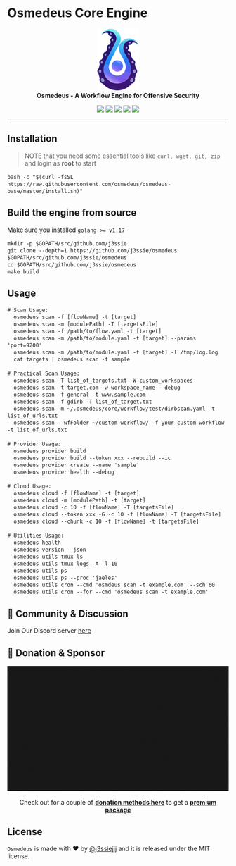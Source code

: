 # Osmedeus Core Engine

<p align="center">
  <img alt="Osmedeus" src="https://raw.githubusercontent.com/osmedeus/assets/main/logo-transparent.png" height="140" />
  <br />
  <strong>Osmedeus - A Workflow Engine for Offensive Security</strong>

  <p align="center">
  <a href="https://docs.osmedeus.org/"><img src="https://img.shields.io/badge/Documentation-0078D4?style=for-the-badge&logo=GitBook&logoColor=39ff14&labelColor=black&color=black"></a>
  <a href="https://docs.osmedeus.org/donation/"><img src="https://img.shields.io/badge/Sponsors-0078D4?style=for-the-badge&logo=GitHub-Sponsors&logoColor=39ff14&labelColor=black&color=black"></a>
  <a href="https://twitter.com/OsmedeusEngine"><img src="https://img.shields.io/badge/%40OsmedeusEngine-0078D4?style=for-the-badge&logo=Twitter&logoColor=39ff14&labelColor=black&color=black"></a>
  <a href="https://discord.gg/gy4SWhpaPU"><img src="https://img.shields.io/badge/Discord%20Server-0078D4?style=for-the-badge&logo=Discord&logoColor=39ff14&labelColor=black&color=black"></a>
  <a href="https://discord.gg/gy4SWhpaPU"><img src="https://img.shields.io/github/release/j3ssie/osmedeus?style=for-the-badge&labelColor=black&color=2fc414&logo=Github"></a>
  </p>
</p>

***

## Installation

> NOTE that you need some essential tools like `curl, wget, git, zip` and login as **root** to start

```shell
bash -c "$(curl -fsSL https://raw.githubusercontent.com/osmedeus/osmedeus-base/master/install.sh)"
```

## Build the engine from source

Make sure you installed `golang >= v1.17`

```shell
mkdir -p $GOPATH/src/github.com/j3ssie
git clone --depth=1 https://github.com/j3ssie/osmedeus $GOPATH/src/github.com/j3ssie/osmedeus
cd $GOPATH/src/github.com/j3ssie/osmedeus
make build
```

## Usage

```shell
# Scan Usage:
  osmedeus scan -f [flowName] -t [target]
  osmedeus scan -m [modulePath] -T [targetsFile]
  osmedeus scan -f /path/to/flow.yaml -t [target]
  osmedeus scan -m /path/to/module.yaml -t [target] --params 'port=9200'
  osmedeus scan -m /path/to/module.yaml -t [target] -l /tmp/log.log
  cat targets | osmedeus scan -f sample

# Practical Scan Usage:
  osmedeus scan -T list_of_targets.txt -W custom_workspaces
  osmedeus scan -t target.com -w workspace_name --debug
  osmedeus scan -f general -t www.sample.com
  osmedeus scan -f gdirb -T list_of_target.txt
  osmedeus scan -m ~/.osmedeus/core/workflow/test/dirbscan.yaml -t list_of_urls.txt
  osmedeus scan --wfFolder ~/custom-workflow/ -f your-custom-workflow -t list_of_urls.txt

# Provider Usage:
  osmedeus provider build
  osmedeus provider build --token xxx --rebuild --ic
  osmedeus provider create --name 'sample'
  osmedeus provider health --debug

# Cloud Usage:
  osmedeus cloud -f [flowName] -t [target]
  osmedeus cloud -m [modulePath] -t [target]
  osmedeus cloud -c 10 -f [flowName] -T [targetsFile]
  osmedeus cloud --token xxx -G -c 10 -f [flowName] -T [targetsFile]
  osmedeus cloud --chunk -c 10 -f [flowName] -t [targetsFile]

# Utilities Usage:
  osmedeus health
  osmedeus version --json
  osmedeus utils tmux ls
  osmedeus utils tmux logs -A -l 10
  osmedeus utils ps
  osmedeus utils ps --proc 'jaeles'
  osmedeus utils cron --cmd 'osmdeus scan -t example.com' --sch 60
  osmedeus utils cron --for --cmd 'osmedeus scan -t example.com'
```

## 💬 Community & Discussion

Join Our Discord server [here](https://discord.gg/gy4SWhpaPU)

## 💎 Donation & Sponsor

<p align="center">
 <img alt="Osmedeus" src="https://raw.githubusercontent.com/osmedeus/assets/main/premium-package.gif" />

 <p align="center"> Check out for a couple of <strong><a href="https://docs.osmedeus.org/donation/">donation methods here</a></strong> to get a <strong><a href="https://docs.osmedeus.org/premium/">premium package</a></strong><p>
</p>

## License

`Osmedeus` is made with ♥ by [@j3ssiejjj](https://twitter.com/j3ssiejjj) and it is released under the MIT license.
